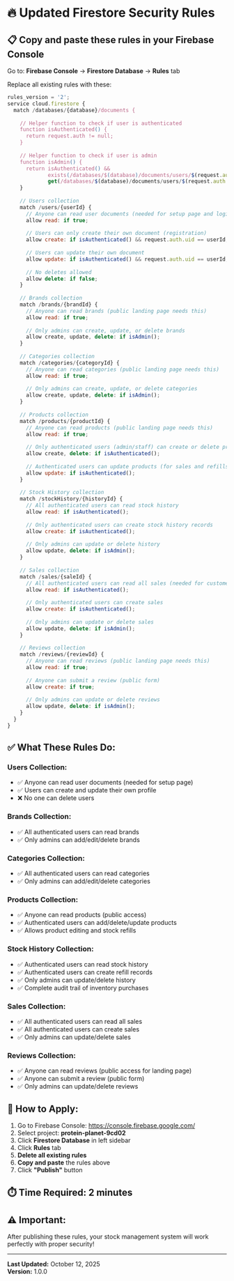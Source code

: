 # 🔥 Updated Firestore Security Rules

## 📋 Copy and paste these rules in your Firebase Console

Go to: **Firebase Console** → **Firestore Database** → **Rules** tab

Replace all existing rules with these:

```javascript
rules_version = '2';
service cloud.firestore {
  match /databases/{database}/documents {
    
    // Helper function to check if user is authenticated
    function isAuthenticated() {
      return request.auth != null;
    }
    
    // Helper function to check if user is admin
    function isAdmin() {
      return isAuthenticated() && 
             exists(/databases/$(database)/documents/users/$(request.auth.uid)) &&
             get(/databases/$(database)/documents/users/$(request.auth.uid)).data.userType == 'admin';
    }
    
    // Users collection
    match /users/{userId} {
      // Anyone can read user documents (needed for setup page and login)
      allow read: if true;
      
      // Users can only create their own document (registration)
      allow create: if isAuthenticated() && request.auth.uid == userId;
      
      // Users can update their own document
      allow update: if isAuthenticated() && request.auth.uid == userId;
      
      // No deletes allowed
      allow delete: if false;
    }
    
    // Brands collection
    match /brands/{brandId} {
      // Anyone can read brands (public landing page needs this)
      allow read: if true;
      
      // Only admins can create, update, or delete brands
      allow create, update, delete: if isAdmin();
    }
    
    // Categories collection
    match /categories/{categoryId} {
      // Anyone can read categories (public landing page needs this)
      allow read: if true;
      
      // Only admins can create, update, or delete categories
      allow create, update, delete: if isAdmin();
    }
    
    // Products collection
    match /products/{productId} {
      // Anyone can read products (public landing page needs this)
      allow read: if true;
      
      // Only authenticated users (admin/staff) can create or delete products
      allow create, delete: if isAuthenticated();
      
      // Authenticated users can update products (for sales and refills)
      allow update: if isAuthenticated();
    }
    
    // Stock History collection
    match /stockHistory/{historyId} {
      // All authenticated users can read stock history
      allow read: if isAuthenticated();
      
      // Only authenticated users can create stock history records
      allow create: if isAuthenticated();
      
      // Only admins can update or delete history
      allow update, delete: if isAdmin();
    }
    
    // Sales collection
    match /sales/{saleId} {
      // All authenticated users can read all sales (needed for customer purchase history)
      allow read: if isAuthenticated();
      
      // Only authenticated users can create sales
      allow create: if isAuthenticated();
      
      // Only admins can update or delete sales
      allow update, delete: if isAdmin();
    }
    
    // Reviews collection
    match /reviews/{reviewId} {
      // Anyone can read reviews (public landing page needs this)
      allow read: if true;
      
      // Anyone can submit a review (public form)
      allow create: if true;
      
      // Only admins can update or delete reviews
      allow update, delete: if isAdmin();
    }
  }
}
```

## ✅ What These Rules Do:

### **Users Collection:**
- ✅ Anyone can read user documents (needed for setup page)
- ✅ Users can create and update their own profile
- ❌ No one can delete users

### **Brands Collection:**
- ✅ All authenticated users can read brands
- ✅ Only admins can add/edit/delete brands

### **Categories Collection:**
- ✅ All authenticated users can read categories
- ✅ Only admins can add/edit/delete categories

### **Products Collection:**
- ✅ Anyone can read products (public access)
- ✅ Authenticated users can add/delete/update products
- ✅ Allows product editing and stock refills

### **Stock History Collection:**
- ✅ Authenticated users can read stock history
- ✅ Authenticated users can create refill records
- ✅ Only admins can update/delete history
- ✅ Complete audit trail of inventory purchases

### **Sales Collection:**
- ✅ All authenticated users can read all sales
- ✅ All authenticated users can create sales
- ✅ Only admins can update/delete sales

### **Reviews Collection:**
- ✅ Anyone can read reviews (public access for landing page)
- ✅ Anyone can submit a review (public form)
- ✅ Only admins can update/delete reviews

## 🚀 How to Apply:

1. Go to Firebase Console: https://console.firebase.google.com/
2. Select project: **protein-planet-9cd02**
3. Click **Firestore Database** in left sidebar
4. Click **Rules** tab
5. **Delete all existing rules**
6. **Copy and paste** the rules above
7. Click **"Publish"** button

## ⏱️ Time Required: 2 minutes

## ⚠️ Important:

After publishing these rules, your stock management system will work perfectly with proper security!

---

**Last Updated:** October 12, 2025  
**Version:** 1.0.0

